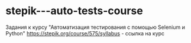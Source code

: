 # stepik---auto-tests-course
Задания к курсу "Автоматизация тестирования с помощью Selenium и Python"
https://stepik.org/course/575/syllabus - ссылка на курс
